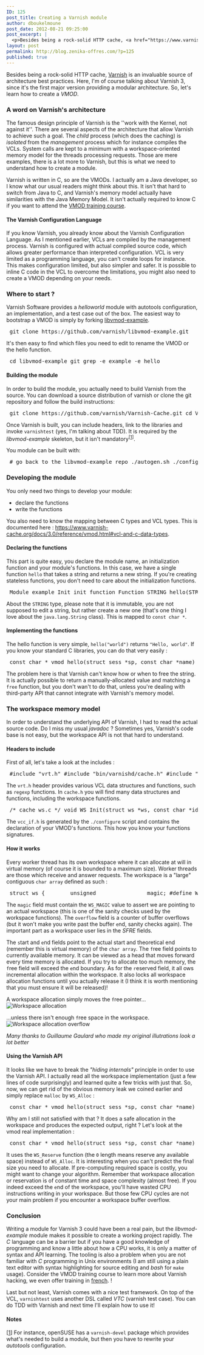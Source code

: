 ```yaml
---
ID: 125
post_title: Creating a Varnish module
author: dboukelmoune
post_date: 2012-08-21 09:25:00
post_excerpt: |
  <p>Besides being a rock-solid HTTP cache, <a href="https://www.varnish-cache.org/">Varnish</a> is an invaluable source of architecture best practices. Here, I'm of course talking about Varnish 3, since it's the first major version providing a modular architecture. So, let's learn how to create a <em>VMOD</em>.</p>
layout: post
permalink: http://blog.zenika-offres.com/?p=125
published: true
---
```

<p>Besides being a rock-solid HTTP cache, <a href="https://www.varnish-cache.org/">Varnish</a> is an invaluable source of architecture best practices. Here, I'm of course talking about Varnish 3, since it's the first major version providing a modular architecture. So, let's learn how to create a <em>VMOD</em>.</p>
<!--more-->
<h3>A word on Varnish's architecture</h3> <p>The famous design principle of Varnish is the ''work with the Kernel, not against it''. There are several aspects of the architecture that allow Varnish to achieve such a goal. The <em>child</em> process (which does the caching) is <em>isolated</em> from the <em>management</em> process which for instance compiles the VCLs. System calls are kept to a minimum with a workspace-oriented memory model for the threads processing requests. Those are mere examples, there is a lot more to Varnish, but this is what we need to understand how to create a module.</p> <p>Varnish is written in C, so are the VMODs. I actually am a Java developer, so I know what our usual readers might think about this. It isn't that hard to switch from Java to C, and Varnish's memory model actually have similarities with the Java Memory Model. It isn't actually required to know C if you want to attend the <a href="https://www.varnish-software.com/products-services/training/extending-varnish">VMOD training course</a>.</p> <h4>The Varnish Configuration Language</h4> <p>If you know Varnish, you already know about the Varnish Configuration Language. As I mentioned earlier, VCLs are compiled by the management process. Varnish is configured with actual compiled source code, which allows greater performance than interpreted configuration. VCL is very limited as a programming language, you can't create loops for instance. This makes configuration limited, but also simpler and safer. It is possible to inline C code in the VCL to overcome the limitations, you might also need to create a VMOD depending on your needs.</p> <h3>Where to start&nbsp;?</h3> <p>Varnish Software provides a <em>helloworld</em> module with autotools configuration, an implementation, and a test case out of the box. The easiest way to bootstrap a VMOD is simply by forking <a href="https://github.com/varnish/libvmod-example">libvmod-example</a>.</p> <pre> git clone https://github.com/varnish/libvmod-example.git </pre> <p>It's then easy to find which files you need to edit to rename the VMOD or the hello function.</p> <pre> cd libvmod-example git grep -e example -e hello </pre> <h4>Building the module</h4> <p>In order to build the module, you actually need to build Varnish from the source. You can download a source distribution of varnish or clone the git repository and follow the build instructions:</p> <pre> git clone https://github.com/varnish/Varnish-Cache.git cd Varnish-Cache git checkout varnish-3.0.2 ./autogen.sh ./configure make </pre> <p>Once Varnish is built, you can include headers, link to the libraries and invoke <code>varnishtest</code> (yes, I'm talking about TDD). It is required by the <em>libvmod-example</em> skeleton, but it isn't mandatory<sup>[<a href="#pnote-369-1" id="rev-pnote-369-1">1</a>]</sup>.</p> <p>You module can be built with:</p> <pre> # go back to the libvmod-example repo ./autogen.sh ./configure VARNISHSRC=/path/to/varnish/sources make </pre> <h3>Developing the module</h3> <p>You only need two things to develop your module:</p> <ul> <li>declare the functions</li> <li>write the functions</li> </ul> <p>You also need to know the mapping between C types and VCL types. This is documented here&nbsp;: <a href="https://www.varnish-cache.org/docs/3.0/reference/vmod.html#vcl-and-c-data-types">https://www.varnish-cache.org/docs/3.0/reference/vmod.html#vcl-and-c-data-types</a>.</p> <h4>Declaring the functions</h4> <p>This part is quite easy, you declare the module name, an initialization function and your module's functions. In this case, we have a single function <code>hello</code> that takes a string and returns a new string. If you're creating stateless functions, you don't need to care about the initialization functions.</p> <pre> Module example Init init_function Function STRING hello(STRING) </pre> <p>About the <code>STRING</code> type, please note that it is immutable, you are not supposed to edit a string, but rather create a new one (that's one thing I love about the <code>java.lang.String</code> class). This is mapped to <code>const char *</code>.</p> <h4>Implementing the functions</h4> <p>The hello function is very simple, <code>hello("world")</code> returns <code>"Hello, world"</code>. If you know your standard C libraries, you can do that very easily&nbsp;:</p> <pre> const char * vmod_hello(struct sess *sp, const char *name) {        unsigned length;        char* result;        /* strlen(&quot;Hello, &quot;) + strlen(name) + trailing ' ' */        length = 7 + strlen(name) + 1;        result = malloc(length);        if (result == NULL) {                return NULL;        }        strcpy(result, &quot;Hello, &quot;);        strcat(result, name);        return result; } </pre> <p>The problem here is that Varnish can't know how or when to free the string. It is actually possible to return a manually-allocated value and matching a <code>free</code> function, but you don't wan't to do that, unless you're dealing with third-party API that cannot integrate with Varnish's memory model.</p> <h3>The workspace memory model</h3> <p>In order to understand the underlying API of Varnish, I had to read the actual source code. Do I miss my usual <em>javadoc</em>&nbsp;? Sometimes yes, Varnish's code base is not easy, but the workspace API is not that hard to understand.</p> <h4>Headers to include</h4> <p>First of all, let's take a look at the includes&nbsp;:</p> <pre> #include &quot;vrt.h&quot; #include &quot;bin/varnishd/cache.h&quot; #include &quot;vcc_if.h&quot; </pre> <p>The <code>vrt.h</code> header provides various VCL data structures and functions, such as <code>regexp</code> functions. In <code>cache.h</code> you will find many data structures and functions, including the workspace functions.</p> <pre> /* cache_ws.c */ void WS_Init(struct ws *ws, const char *id, void *space, unsigned len); unsigned WS_Reserve(struct ws *ws, unsigned bytes); void WS_Release(struct ws *ws, unsigned bytes); void WS_ReleaseP(struct ws *ws, char *ptr); void WS_Assert(const struct ws *ws); void WS_Reset(struct ws *ws, char *p); char *WS_Alloc(struct ws *ws, unsigned bytes); char *WS_Dup(struct ws *ws, const char *); char *WS_Snapshot(struct ws *ws); unsigned WS_Free(const struct ws *ws); </pre> <p>The <code>vcc_if.h</code> is generated by the <code>./configure</code> script and contains the declaration of your VMOD's functions. This how you know your functions signatures.</p> <h4>How it works</h4> <p>Every worker thread has its own workspace where it can allocate at will in virtual memory (of course it is bounded to a maximum size). Worker threads are those which receive and answer requests. The workspace is a "large" contiguous <code>char array</code> defined as such&nbsp;:</p> <pre> struct ws {        unsigned                magic; #define WS_MAGIC               0x35fac554        unsigned                overflow;       /* workspace overflowed */        const char              *id;            /* identity */        char                    *s;             /* (S)tart of buffer */        char                    *f;             /* (F)ree pointer */        char                    *r;             /* (R)eserved length */        char                    *e;             /* (E)nd of buffer */ }; </pre> <p>The <code>magic</code> field must contain the <code>WS_MAGIC</code> value to assert we are pointing to an actual workspace (this is one of the sanity checks used by the workspace functions). The <code>overflow</code> field is a counter of buffer overflows (but it won't make you write past the buffer <code>e</code>nd, sanity checks again). The important part as a workspace user lies in the <em>SFRE</em> fields.</p> <p>The <code>s</code>tart and <code>e</code>nd fields point to the actual start and theoretical end (remember this is virtual memory) of the <code>char array</code>. The <code>f</code>ree field points to currently available memory. It can be viewed as a head that moves forward every time memory is allocated. If you try to allocate too much memory, the <code>f</code>ree field will exceed the <code>e</code>nd boundary. As for the <code>r</code>eserved field, it all
ows incremental allocation within the workspace. It also locks all workspace allocation functions until you actually release it (I think it is worth mentioning that you must ensure it will be released)!</p> <p>A workspace allocation simply moves the <code>f</code>ree pointer... <img src="/wp-content/uploads/2015/07/ws-alloc2.png" alt="Workspace allocation" style="display:block; margin:0 auto;" /></p> <p>...unless there isn't enough <code>f</code>ree space in the workspace. <img src="/wp-content/uploads/2015/07/ws-overflow2.png" alt="Workspace allocation overflow" style="display:block; margin:0 auto;" /></p> <p><em>Many thanks to Guillaume Gaulard who made my original illutrations look a lot better</em></p> <h4>Using the Varnish API</h4> <p>It looks like we have to break the <em>"hiding internals"</em> principle in order to use the Varnish API. I actually read all the workspace implementation (just a few lines of code surprisingly) and learned quite a few tricks with just that. So, now, we can get rid of the obvious memory leak we coined earlier and simply replace <code>malloc</code> by <code>WS_Alloc</code>&nbsp;:</p> <pre> const char * vmod_hello(struct sess *sp, const char *name) {        unsigned length;        char* result;        /* strlen(&quot;Hello, &quot;) + strlen(name) + trailing ' ' */        length = 7 + strlen(name) + 1;        result = WS_Alloc(sp-&gt;wrk-&gt;ws, length);        if (result == NULL) {                return NULL;        }        strcpy(result, &quot;Hello, &quot;);        strcat(result, name);        return result; } </pre> <p>Why am I still not satisfied with that&nbsp;? It does a safe allocation in the workspace and produces the expected output, right&nbsp;? Let's look at the vmod real implementation&nbsp;:</p> <pre> const char * vmod_hello(struct sess *sp, const char *name) {        char *p;        unsigned u, v;        u = WS_Reserve(sp-&gt;wrk-&gt;ws, 0); /* Reserve some work space */        p = sp-&gt;wrk-&gt;ws-&gt;f;                /* Front of workspace area */        v = snprintf(p, u, &quot;Hello, %s&quot;, name);        v++;        if (v &gt; u) {                /* No space, reset and leave */                WS_Release(sp-&gt;wrk-&gt;ws, 0);                return (NULL);        }        /* Update work space with what we've used */        WS_Release(sp-&gt;wrk-&gt;ws, v);        return (p); } </pre> <p>It uses the <code>WS_Reserve</code> function (the <code>0</code> length means reserve any available space) instead of <code>WS_Alloc</code>. It is interesting when you can't predict the final size you need to allocate. If pre-computing required space is costly, you might want to change your algorithm. Remember that workspace allocation or reservation is of constant time and space complexity (almost free). If you indeed exceed the <code>e</code>nd of the workspace, you'll have wasted CPU instructions writing in your workspace. But those few CPU cycles are not your main problem if you encounter a workspace buffer overflow.</p> <h3>Conclusion</h3> <p>Writing a module for Varnish 3 could have been a real pain, but the <em>libvmod-example</em> module makes it possible to create a working project rapidly. The <em>C</em> language can be a barrier but if you have a good knowledge of programming and know a little about how a CPU works, it is only a matter of syntax and API learning. The tooling is also a problem when you are not familiar with <em>C</em> programming in Unix environments (I am still using a plain text editor with syntax highlighting for source editing and <em>bash</em> for <code>make</code> usage). Consider the VMOD training course to learn more about Varnish hacking, we even offer training in <a href="https://www.varnish-software.com/blog/varnish-training-paris-french" hreflang="en">french</a>.&nbsp;!</p> <p>Last but not least, Varnish comes with a nice test framework. On top of the VCL, <code>varnishtest</code> uses another DSL called <em>VTC</em> (varnish test case). You can do TDD with Varnish and next time I'll explain how to use it!</p> <div class="footnotes"><h4>Notes</h4> <p>[<a href="#rev-pnote-369-1" id="pnote-369-1">1</a>] For instance, openSUSE has a <code>varnish-devel</code> package which provides what's needed to build a module, but then you have to rewrite your <em>autotools</em> configuration.</p></div> 